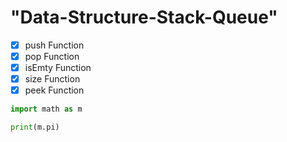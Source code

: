 # "Data-Structure-Stack-Queue"

* [x] push Function
* [x] pop Function
* [x] isEmty Function
* [x] size Function
* [x] peek Function

```python
import math as m

print(m.pi)

```
